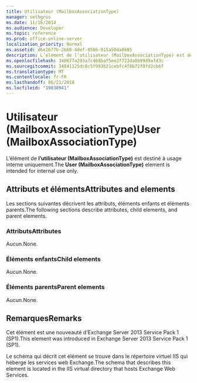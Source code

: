 ```yaml
---
title: Utilisateur (MailboxAssociationType)
manager: sethgros
ms.date: 11/16/2014
ms.audience: Developer
ms.topic: reference
ms.prod: office-online-server
localization_priority: Normal
ms.assetid: d6e2677b-2b60-4def-8566-015a50da8605
description: L’élément de l’utilisateur (MailboxAssociationType) est destiné à usage interne uniquement.
ms.openlocfilehash: 340677a293a7c468baf5ee2f723da0b99d9afd3c
ms.sourcegitcommit: 34041125dc8c5f993b21cebfc4f8b72f0fd2cb6f
ms.translationtype: MT
ms.contentlocale: fr-FR
ms.lasthandoff: 06/21/2018
ms.locfileid: "19838941"
---
```

# <a name="user-mailboxassociationtype"></a><span data-ttu-id="b5e16-103">Utilisateur (MailboxAssociationType)</span><span class="sxs-lookup"><span data-stu-id="b5e16-103">User (MailboxAssociationType)</span></span>

<span data-ttu-id="b5e16-104">L’élément de **l’utilisateur (MailboxAssociationType)** est destiné à usage interne uniquement.</span><span class="sxs-lookup"><span data-stu-id="b5e16-104">The **User (MailboxAssociationType)** element is intended for internal use only.</span></span> 

## <a name="attributes-and-elements"></a><span data-ttu-id="b5e16-105">Attributs et éléments</span><span class="sxs-lookup"><span data-stu-id="b5e16-105">Attributes and elements</span></span>

<span data-ttu-id="b5e16-106">Les sections suivantes décrivent les attributs, éléments enfants et éléments parents.</span><span class="sxs-lookup"><span data-stu-id="b5e16-106">The following sections describe attributes, child elements, and parent elements.</span></span>
  
### <a name="attributes"></a><span data-ttu-id="b5e16-107">Attributs</span><span class="sxs-lookup"><span data-stu-id="b5e16-107">Attributes</span></span>

<span data-ttu-id="b5e16-108">Aucun.</span><span class="sxs-lookup"><span data-stu-id="b5e16-108">None.</span></span>
  
### <a name="child-elements"></a><span data-ttu-id="b5e16-109">Éléments enfants</span><span class="sxs-lookup"><span data-stu-id="b5e16-109">Child elements</span></span>

<span data-ttu-id="b5e16-110">Aucun.</span><span class="sxs-lookup"><span data-stu-id="b5e16-110">None.</span></span>
  
### <a name="parent-elements"></a><span data-ttu-id="b5e16-111">Éléments parents</span><span class="sxs-lookup"><span data-stu-id="b5e16-111">Parent elements</span></span>

<span data-ttu-id="b5e16-112">Aucun.</span><span class="sxs-lookup"><span data-stu-id="b5e16-112">None.</span></span>
  
## <a name="remarks"></a><span data-ttu-id="b5e16-113">Remarques</span><span class="sxs-lookup"><span data-stu-id="b5e16-113">Remarks</span></span>

<span data-ttu-id="b5e16-114">Cet élément est une nouveauté d'Exchange Server 2013 Service Pack 1 (SP1).</span><span class="sxs-lookup"><span data-stu-id="b5e16-114">This element was introduced in Exchange Server 2013 Service Pack 1 (SP1).</span></span>
  
<span data-ttu-id="b5e16-115">Le schéma qui décrit cet élément se trouve dans le répertoire virtuel IIS qui héberge les services web Exchange.</span><span class="sxs-lookup"><span data-stu-id="b5e16-115">The schema that describes this element is located in the IIS virtual directory that hosts Exchange Web Services.</span></span>
  

